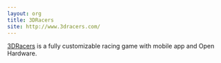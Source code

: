 ```yaml
---
layout: org
title: 3DRacers
site: http://www.3dracers.com/
---
```

[3DRacers](http://www.3dracers.com/) is a fully customizable racing game with mobile app and Open Hardware.

